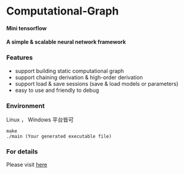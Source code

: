 # Computational-Graph

#### Mini tensorflow

#### A simple & scalable neural network framework



### Features

- support building static computational graph 
- support chaining derivation & high-order derivation
- support load & save sessions (save & load models or parameters)
- easy to use and friendly to debug



### Environment

Linux ， Windows 平台皆可

```
make
./main (Your generated executable file)
```


### For details

Please visit [here]()





